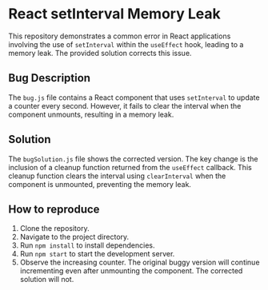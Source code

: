 # React setInterval Memory Leak

This repository demonstrates a common error in React applications involving the use of `setInterval` within the `useEffect` hook, leading to a memory leak.  The provided solution corrects this issue.

## Bug Description
The `bug.js` file contains a React component that uses `setInterval` to update a counter every second. However, it fails to clear the interval when the component unmounts, resulting in a memory leak.

## Solution
The `bugSolution.js` file shows the corrected version.  The key change is the inclusion of a cleanup function returned from the `useEffect` callback. This cleanup function clears the interval using `clearInterval` when the component is unmounted, preventing the memory leak.

## How to reproduce
1. Clone the repository.
2. Navigate to the project directory.
3. Run `npm install` to install dependencies.
4. Run `npm start` to start the development server.
5. Observe the increasing counter.  The original buggy version will continue incrementing even after unmounting the component. The corrected solution will not.
